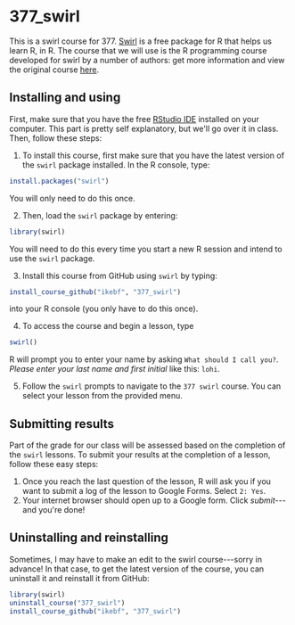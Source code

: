# 377_swirl
This is a swirl course for 377. [Swirl](https://swirlstats.com/) is a free package for R that helps us learn R, in R. The course that we will use is the R programming course developed for swirl by a number of authors: get more information and view the original course [here](https://github.com/swirldev/swirl_courses/tree/master/R_Programming).

## Installing and using
First, make sure that you have the free [RStudio IDE](https://www.rstudio.com/products/rstudio/download/) installed on your computer. This part is pretty self explanatory, but we'll go over it in class. Then, follow these steps:
1. To install this course, first make sure that you have the latest version of the `swirl` package installed. In the R console, type:
```r
install.packages("swirl")
```
You will only need to do this once.

2. Then, load the `swirl` package by entering:
```r
library(swirl)
```
You will need to do this every time you start a new R session and intend to use the `swirl` package.

3. Install this course from GitHub using `swirl` by typing:
```r
install_course_github("ikebf", "377_swirl")
```
into your R console (you only have to do this once).

4. To access the course and begin a lesson, type 
```r
swirl()
```
R will prompt you to enter your name by asking `What should I call you?`. *Please enter your last name and first initial* like this: `lohi`.

5. Follow the `swirl` prompts to navigate to the `377 swirl` course. You can select your lesson from the provided menu. 

## Submitting results
Part of the grade for our class will be assessed based on the completion of the `swirl` lessons. To submit your results at the completion of a lesson, follow these easy steps:
1. Once you reach the last question of the lesson, R will ask you if you want to submit a log of the lesson to Google Forms. Select `2: Yes`.
2. Your internet browser should open up to a Google form. Click *submit*---and you're done! 

## Uninstalling and reinstalling
Sometimes, I may have to make an edit to the swirl course---sorry in advance! In that case, to get the latest version of the course, you can uninstall it and reinstall it from GitHub:
```r
library(swirl)
uninstall_course("377_swirl")
install_course_github("ikebf", "377_swirl")
```
